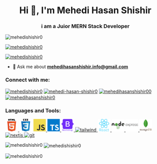 <h1 align="center">Hi 👋, I'm Mehedi Hasan Shishir</h1>
<h3 align="center">i am a Juior MERN Stack Developer</h3>

<p align="left"> <img src="https://komarev.com/ghpvc/?username=mehedishishir0&label=Profile%20views&color=0e75b6&style=flat" alt="mehedishishir0" /> </p>

<p align="left"> <a href="https://github.com/ryo-ma/github-profile-trophy"><img src="https://github-profile-trophy.vercel.app/?username=mehedishishir0" alt="mehedishishir0" /></a> </p>

<p align="left"> <a href="https://twitter.com/mehedishishir0" target="blank"><img src="https://img.shields.io/twitter/follow/mehedishishir0?logo=twitter&style=for-the-badge" alt="mehedishishir0" /></a> </p>

- 💬 Ask me about **mehedihasanshishir.info@gmail.com**

<h3 align="left">Connect with me:</h3>
<p align="left">
<a href="https://twitter.com/mehedishishir0" target="blank"><img align="center" src="https://raw.githubusercontent.com/rahuldkjain/github-profile-readme-generator/master/src/images/icons/Social/twitter.svg" alt="mehedishishir0" height="30" width="40" /></a>
<a href="https://linkedin.com/in/mehedi-hasan-shishir0" target="blank"><img align="center" src="https://raw.githubusercontent.com/rahuldkjain/github-profile-readme-generator/master/src/images/icons/Social/linked-in-alt.svg" alt="mehedi-hasan-shishir0" height="30" width="40" /></a>
<a href="https://fb.com/mehedihasanshishir00" target="blank"><img align="center" src="https://raw.githubusercontent.com/rahuldkjain/github-profile-readme-generator/master/src/images/icons/Social/facebook.svg" alt="mehedihasanshishir00" height="30" width="40" /></a>
<a href="https://instagram.com/mehedihasanshishir0" target="blank"><img align="center" src="https://raw.githubusercontent.com/rahuldkjain/github-profile-readme-generator/master/src/images/icons/Social/instagram.svg" alt="mehedihasanshishir0" height="30" width="40" /></a>
</p> 
  
<h3 align="left">Languages and Tools:</h3>
<p align="left">   <a href="https://www.w3.org/html/" target="_blank" rel="noreferrer"> <img src="https://raw.githubusercontent.com/devicons/devicon/master/icons/html5/html5-original-wordmark.svg" alt="html5" width="40" height="40"/> </a>
  <a href="https://www.w3schools.com/css/" target="_blank" rel="noreferrer"> <img src="https://raw.githubusercontent.com/devicons/devicon/master/icons/css3/css3-original-wordmark.svg" alt="css3" width="40" height="40"/></a>
 <a href="https://developer.mozilla.org/en-US/docs/Web/JavaScript" target="_blank" rel="noreferrer"> <img src="https://raw.githubusercontent.com/devicons/devicon/master/icons/javascript/javascript-original.svg" alt="javascript" width="40" height="40"/> </a> 
  <a href="https://www.typescriptlang.org/" target="_blank" rel="noreferrer"> <img src="https://raw.githubusercontent.com/devicons/devicon/master/icons/typescript/typescript-original.svg" alt="typescript" width="40" height="40"/> </a> 
 <a href="https://getbootstrap.com" target="_blank" rel="noreferrer"> <img src="https://raw.githubusercontent.com/devicons/devicon/master/icons/bootstrap/bootstrap-plain-wordmark.svg" alt="bootstrap" width="40" height="40"/> </a> 
  <a href="https://tailwindcss.com/" target="_blank" rel="noreferrer"> <img src="https://www.vectorlogo.zone/logos/tailwindcss/tailwindcss-icon.svg" alt="tailwind" width="40" height="40"/> </a>
<a href="https://reactjs.org/" target="_blank" rel="noreferrer"> <img src="https://raw.githubusercontent.com/devicons/devicon/master/icons/react/react-original-wordmark.svg" alt="react" width="40" height="40"/> </a>
 <a href="https://nodejs.org" target="_blank" rel="noreferrer"> <img src="https://raw.githubusercontent.com/devicons/devicon/master/icons/nodejs/nodejs-original-wordmark.svg" alt="nodejs" width="40" height="40"/> </a> 
 <a href="https://expressjs.com" target="_blank" rel="noreferrer"> <img src="https://raw.githubusercontent.com/devicons/devicon/master/icons/express/express-original-wordmark.svg" alt="express" width="40" height="40"/> </a>
<a href="https://www.mongodb.com/" target="_blank" rel="noreferrer"> <img src="https://raw.githubusercontent.com/devicons/devicon/master/icons/mongodb/mongodb-original-wordmark.svg" alt="mongodb" width="40" height="40"/> </a>
 <a href="https://nextjs.org/" target="_blank" rel="noreferrer"> <img src="https://cdn.worldvectorlogo.com/logos/nextjs-2.svg" alt="nextjs" width="40" height="40"/> </a>
<a href="https://git-scm.com/" target="_blank" rel="noreferrer"> <img src="https://www.vectorlogo.zone/logos/git-scm/git-scm-icon.svg" alt="git" width="40" height="40"/> </a> 
 </p>

<p><img align="left" src="https://github-readme-stats.vercel.app/api/top-langs?username=mehedishishir0&show_icons=true&locale=en&layout=compact" alt="mehedishishir0" /></p>

<p>&nbsp;<img align="center" src="https://github-readme-stats.vercel.app/api?username=mehedishishir0&show_icons=true&locale=en" alt="mehedishishir0" /></p>

<p><img align="center" src="https://github-readme-streak-stats.herokuapp.com/?user=mehedishishir0&" alt="mehedishishir0" /></p>

